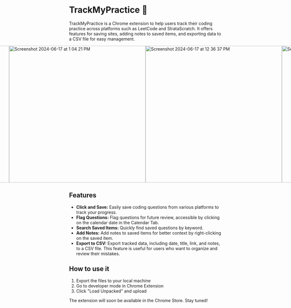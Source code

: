 # TrackMyPractice 🎯
TrackMyPractice is a Chrome extension to help users track their coding practice across platforms such as LeetCode and StrataScratch. It offers features for saving sites, adding notes to saved items, and exporting data to a CSV file for easy management.


<div style="display: flex; flex-wrap: wrap; justify-content: center; align-items: center; gap: 10px;">
  <div style="flex: 1 1 200px; display: flex; justify-content: center;">
    <img src="https://github.com/Chloehongrd/TrackMyPractice/assets/172913904/974a23d1-ec43-4e76-b3dc-d9e197d3809d" alt="Screenshot 2024-06-17 at 12 36 03 PM" style="height: 450px; object-fit: cover; width: auto;">
    <img src="https://github.com/Chloehongrd/TrackMyPractice_ChromeExtension/assets/172913904/9db6f76c-1cac-4171-8ad1-db7d81c229cc" alt="Screenshot 2024-06-17 at 1 04 21 PM" style="height: 450px; object-fit: cover; width: auto;">
    <img src="https://github.com/Chloehongrd/TrackMyPractice/assets/172913904/3379ab5c-10fc-4d9b-a147-e157f103808f" alt="Screenshot 2024-06-17 at 12 36 37 PM" style="height: 450px; object-fit: cover; width: auto;">
    <img src="https://github.com/Chloehongrd/TrackMyPractice_ChromeExtension/assets/172913904/69770206-efd5-4ebe-8f15-5f981661311c" alt="Screenshot 2024-06-17 at 1 29 42 PM" style="height: 450px; object-fit: cover; width: auto;">
  </div>
</div>

## Features
- **Click and Save:** Easily save coding questions from various platforms to track your progress.
- **Flag Questions:** Flag questions for future review, accessible by clicking on the calendar date in the Calendar Tab.
- **Search Saved Items:** Quickly find saved questions by keyword.
- **Add Notes:** Add notes to saved items for better context by right-clicking on the saved item. 
- **Export to CSV:** Export tracked data, including date, title, link, and notes, to a CSV file. This feature is useful for users who want to organize and review their mistakes.

## How to use it
1. Export the files to your local machine
2. Go to developer mode in Chrome Extension
3. Click "Load Unpacked" and upload

The extension will soon be available in the Chrome Store. Stay tuned!



